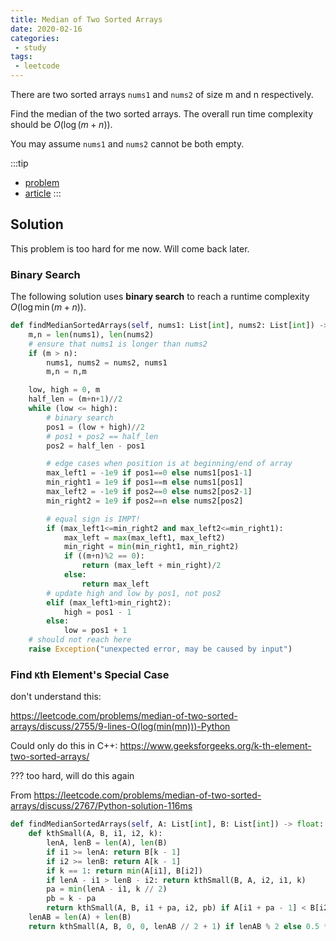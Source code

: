 ```yaml
---
title: Median of Two Sorted Arrays
date: 2020-02-16
categories:
 - study
tags:
 - leetcode
---
```


There are two sorted arrays `nums1` and `nums2` of size m and n respectively.

Find the median of the two sorted arrays. The overall run time complexity should be $O(\log (m+n))$.

You may assume `nums1` and `nums2` cannot be both empty.

:::tip

- [problem](https://leetcode.com/problems/median-of-two-sorted-arrays/)
- [article](https://leetcode.com/articles/median-of-two-sorted-arrays/)
:::

<!-- more -->

## Solution

This problem is too hard for me now. Will come back later.

### Binary Search

The following solution uses **binary search** to reach a runtime complexity $O(\log\min(m+n))$.

```python
def findMedianSortedArrays(self, nums1: List[int], nums2: List[int]) -> float:
    m,n = len(nums1), len(nums2)
    # ensure that nums1 is longer than nums2
    if (m > n):
        nums1, nums2 = nums2, nums1
        m,n = n,m

    low, high = 0, m
    half_len = (m+n+1)//2
    while (low <= high):
        # binary search
        pos1 = (low + high)//2
        # pos1 + pos2 == half_len
        pos2 = half_len - pos1

        # edge cases when position is at beginning/end of array
        max_left1 = -1e9 if pos1==0 else nums1[pos1-1]
        min_right1 = 1e9 if pos1==m else nums1[pos1]
        max_left2 = -1e9 if pos2==0 else nums2[pos2-1]
        min_right2 = 1e9 if pos2==n else nums2[pos2]

        # equal sign is IMPT!
        if (max_left1<=min_right2 and max_left2<=min_right1):
            max_left = max(max_left1, max_left2)
            min_right = min(min_right1, min_right2)
            if ((m+n)%2 == 0):
                return (max_left + min_right)/2
            else:
                return max_left
        # update high and low by pos1, not pos2
        elif (max_left1>min_right2):
            high = pos1 - 1
        else:
            low = pos1 + 1
    # should not reach here
    raise Exception("unexpected error, may be caused by input")
```

### Find `K`th Element's Special Case

don't understand this:

https://leetcode.com/problems/median-of-two-sorted-arrays/discuss/2755/9-lines-O(log(min(mn)))-Python

Could only do this in C++: https://www.geeksforgeeks.org/k-th-element-two-sorted-arrays/

??? too hard, will do this again

From https://leetcode.com/problems/median-of-two-sorted-arrays/discuss/2767/Python-solution-116ms 

```python
def findMedianSortedArrays(self, A: List[int], B: List[int]) -> float:
    def kthSmall(A, B, i1, i2, k):
        lenA, lenB = len(A), len(B)
        if i1 >= lenA: return B[k - 1]
        if i2 >= lenB: return A[k - 1]
        if k == 1: return min(A[i1], B[i2])
        if lenA - i1 > lenB - i2: return kthSmall(B, A, i2, i1, k)
        pa = min(lenA - i1, k // 2)
        pb = k - pa
        return kthSmall(A, B, i1 + pa, i2, pb) if A[i1 + pa - 1] < B[i2 + pb - 1] else kthSmall(A, B, i1, i2 + pb, pa)
    lenAB = len(A) + len(B)
    return kthSmall(A, B, 0, 0, lenAB // 2 + 1) if lenAB % 2 else 0.5 * (kthSmall(A, B, 0, 0, lenAB // 2) + kthSmall(A, B, 0, 0, lenAB // 2 + 1))
```
